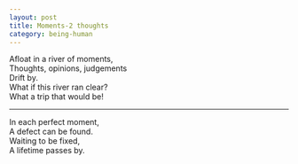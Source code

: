 ```yaml
---
layout: post
title: Moments-2 thoughts
category: being-human
---
```


Afloat in a river of moments,  
Thoughts, opinions, judgements  
Drift by.  
What if this river ran clear?  
What a trip that would be!
___
In each perfect moment,  
A defect can be found.  
Waiting to be fixed,  
A lifetime passes by.
